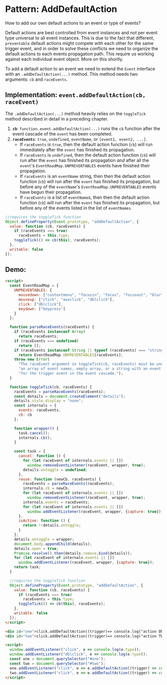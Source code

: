 # Pattern: AddDefaultAction

How to add our own default actions to an event or type of events? 

Default actions are best controlled from event instances and not per event type universal to all event instances. This is due to the fact that different, `preventable` default actions might compete with each other for the same trigger event, and in order to solve these conflicts we need to organize the default actions to each events propagation path. This require us working against each individual event object. More on this shortly.
  
To add a default action to an event we need to extend the `Event` interface with an `.addDefaultAction(...)` method. This method needs two arguments: `cb` and `raceEvents`.

## Implementation: `event.addDefaultAction(cb, raceEvent)`

The `.addDefaultAction(...)` method heavily relies on the `toggleTick` method described in detail in a preceding chapter.

1. **`cb`**: `function`. `event.addDefaultAction(...)` runs the `cb` function after the event cascade of the `event` has been completed.
2. **`raceEvents`**: `true`, `undefined`, `eventName`, or `[event1, event2, ...]`. 
   * If `raceEvents` is `true`, then the default action function (`cb`) will run immediately after the `event` has finished its propagation.
   * If `raceEvents` is `undefined`, then the default action function (`cb`) will run after the `event` has finished its propagation *and* after all the `event`'s `EventRoadMap.UNPREVENTABLES` events have finished their propagation.
   * If `raceEvents` is an `eventName` string, then then the default action function (`cb`) will run after the `event` has finished its propagation, but before any of the `eventName`'s `EventRoadMap.UNPREVENTABLES` events have begun their propagation.
   * If `raceEvents` is a list of `eventName`s, then then the default action function (`cb`) will run after the `event` has finished its propagation, but before any of the events listed in the list of `eventNames`.

```javascript
//requires the toggleTick function
Object.defineProperty(Event.prototype, "addDefaultAction", {
  value: function (cb, raceEvents) {
    if (raceEvents === true)
      raceEvents = this.type;
    toggleTick(() => cb(this), raceEvents);
  },
  writable: false
});
``` 

## Demo: 

```html
<script>
  const EventRoadMap = {
    UNPREVENTABLES: {
      mousedown: ["contextmenu", "focusin", "focus", "focusout", "blur"],
      mouseup: ["click", "auxclick", "dblclick"],
      click: ["dblclick"],
      keydown: ["keypress"]
    }
  };

  function parseRaceEvents(raceEvents) {
    if (raceEvents instanceof Array)
      return raceEvents;
    if (raceEvents === undefined)
      return [];
    if (raceEvents instanceof String || typeof (raceEvents) === "string")
      return EventRoadMap.UNPREVENTABLES[raceEvents];
    throw new Error(
      "The raceEvent argument in toggleTick(cb, raceEvents) must be undefined, " +
      "an array of event names, empty array, or a string with an event name " +
      "for the trigger event in the event cascade.");
  }

  function toggleTick(cb, raceEvents) {
    raceEvents = parseRaceEvents(raceEvents);
    const details = document.createElement("details");
    details.style.display = "none";
    const internals = {
      events: raceEvents,
      cb: cb
    };

    function wrapper() {
      task.cancel();
      internals.cb();
    }

    const task = {
      cancel: function () {
        for (let raceEvent of internals.events || [])
          window.removeEventListener(raceEvent, wrapper, true);
        details.ontoggle = undefined;
      },
      reuse: function (newCb, raceEvents) {
        raceEvents = parseRaceEvents(raceEvents);
        internals.cb = newCb;
        for (let raceEvent of internals.events || [])
          window.removeEventListener(raceEvent, wrapper, true);
        internals.events = raceEvents;
        for (let raceEvent of internals.events || [])
          window.addEventListener(raceEvent, wrapper, {capture: true});
      },
      isActive: function () {
        return !!details.ontoggle;
      }
    };
    details.ontoggle = wrapper;
    document.body.appendChild(details);
    details.open = true;
    Promise.resolve().then(details.remove.bind(details));
    for (let raceEvent of internals.events || [])
      window.addEventListener(raceEvent, wrapper, {capture: true});
    return task;
  }

  //requires the toggleTick function
  Object.defineProperty(Event.prototype, "addDefaultAction", {
    value: function (cb, raceEvents) {
      if (raceEvents === true)
        raceEvents = this.type;
      toggleTick(() => cb(this), raceEvents);
    },
    writable: false
  });
</script>

<div id="one">click.addDefaultAction((trigger)=> console.log("action ONE triggered by ", trigger.type));</div>
<div id="two">click.addDefaultAction((trigger)=> console.log("action TWO triggered by ", trigger.type));</div>

<script>
  window.addEventListener("click", e => console.log(e.type));
  window.addEventListener("dblclick", e => console.log(e.type));
  const one = document.querySelector("#one");
  const two = document.querySelector("#two");
  one.addEventListener("click", e => e.addDefaultAction((trigger) => console.log("action ONE triggered by ", trigger.type)));
  two.addEventListener("click", e => e.addDefaultAction((trigger) => console.log("action TWO triggered by ", trigger.type), ["dblclick"]));
</script>
```